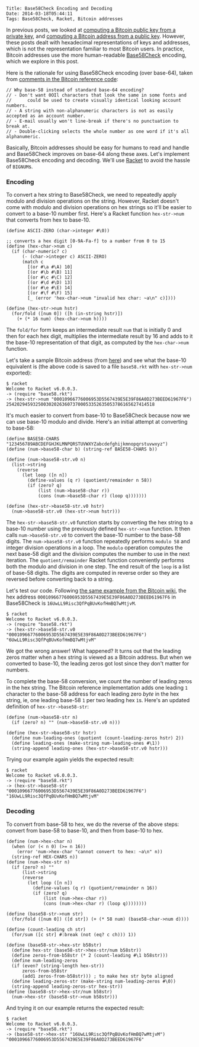    Title: Base58Check Encoding and Decoding
    Date: 2014-03-18T05:44:11
    Tags: Base58Check, Racket, Bitcoin addresses

In previous posts, we looked at
[computing a Bitcoin public key from a private key][LiT:pubfrompriv],
and [computing a Bitcoin address from a public key][LiT:ffi]. However,
these posts dealt with hexadecimal representations of keys and
addresses, which is not the representation familiar to most Bitcoin
users. In practice, Bitcoin addresses use the more human-readable
[Base58Check][bwiki:b58] encoding, which we explore in this post.

[LiT:pubfrompriv]: http://www.lostintransaction.com/blog/2014/03/14/deriving-a-bitcoin-public-key-from-a-private-key/ "Deriving a Bitcoin Public Key From a Private Key"
[LiT:ffi]: http://www.lostintransaction.com/blog/2014/03/15/adding-openssl-bindings-to-racket-via-its-ffi/ "Adding OpenSSL bindings to Racket via its FFI"
[bwiki:b58]: https://en.bitcoin.it/wiki/Base58Check_encoding "Base58Check encoding"

<!-- more -->

Here is the rationale for using Base58Check encoding (over base-64),
taken from [comments in the Bitcoin reference code][bitcoinsrc]:

    // Why base-58 instead of standard base-64 encoding?
    // - Don't want 0OIl characters that look the same in some fonts and
    //      could be used to create visually identical looking account numbers.
    // - A string with non-alphanumeric characters is not as easily accepted as an account number.
    // - E-mail usually won't line-break if there's no punctuation to break at.
    // - Double-clicking selects the whole number as one word if it's all alphanumeric.

[bitcoinsrc]: https://github.com/bitcoin/bitcoin/blob/f76c122e2eac8ef66f69d142231bd33c88a24c50/src/base58.h#L7-L12 "src/base58.h"

Basically, Bitcoin addresses should be easy for humans to read and
handle and Base58Check improves on base-64 along these axes. Let's
implement Base58Check encoding and decoding. We'll use
[Racket](http://racket-lang.org) to avoid the hassle of `BIGNUM`s.

### Encoding ###

To convert a hex string to Base58Check, we need to repeatedly apply
modulo and division operations on the string. However, Racket doesn't
come with modulo and division operations on hex strings so it'll be
easier to convert to a base-10 number first. Here's a Racket function
`hex-str->num` that converts from hex to base-10.

```racket
(define ASCII-ZERO (char->integer #\0))

;; converts a hex digit [0-9A-Fa-f] to a number from 0 to 15
(define (hex-char->num c)
  (if (char-numeric? c)
      (- (char->integer c) ASCII-ZERO)
	  (match c
	    [(or #\a #\A) 10]
		[(or #\b #\B) 11]
		[(or #\c #\C) 12]
		[(or #\d #\D) 13]
		[(or #\e #\E) 14]
		[(or #\f #\F) 15]
		[_ (error 'hex-char->num "invalid hex char: ~a\n" c)])))
		
(define (hex-str->num hstr)
  (for/fold ([num 0]) ([h (in-string hstr)])
    (+ (* 16 num) (hex-char->num h))))		
```

The `fold/for` form keeps an intermediate result `num` that is
initially 0 and then for each hex digit, multiplies the intermediate
result by 16 and adds to it the base-10 representation of that
digit, as computed by the `hex-char->num` function.

Let's take a sample Bitcoin address (from [here][bwiki:addr]) and see
what the base-10 equivalent is (the above code is saved to a file
`base58.rkt` with `hex-str->num` exported):

[bwiki:addr]: https://en.bitcoin.it/wiki/Technical_background_of_version_1_Bitcoin_addresses "Technical background of version 1 Bitcoin addresses"

    $ racket
    Welcome to Racket v6.0.0.3.
    -> (require "base58.rkt")
    -> (hex-str->num "00010966776006953D5567439E5E39F86A0D273BEED61967F6")
    25420294593250030202636073700053352635053786165627414518

It's much easier to convert from base-10 to Base58Check because now we
can use base-10 modulo and divide. Here's an initial attempt at
converting to base-58:

```racket
(define BASE58-CHARS "123456789ABCDEFGHJKLMNPQRSTUVWXYZabcdefghijkmnopqrstuvwxyz")
(define (num->base58-char b) (string-ref BASE58-CHARS b))
  
(define (num->base58-str.v0 n)
  (list->string
    (reverse
	  (let loop ([n n])
	    (define-values (q r) (quotient/remainder n 58))
		(if (zero? q)
            (list (num->base58-char r))
			(cons (num->base58-char r) (loop q)))))))

(define (hex-str->base58-str.v0 hstr) 
  (num->base58-str.v0 (hex-str->num hstr)))
```

The `hex-str->base58-str.v0` function starts by converting the hex
string to a base-10 number using the previously defined `hex-str->num`
function. It then calls `num->base58-str.v0` to convert the base-10
number to the base-58 digits. The `num->base58-str.v0` function
repeatedly performs `modulo 58` and integer division operations in a
loop. The `modulo` operation computes the next base-58 digit and the
division computes the number to use in the next iteration. The
`quotient/remainder` Racket function conveniently performs both the
modulo and division in one step. The end result of the `loop` is a
list of base-58 digits. The digits are computed in reverse order so
they are reversed before converting back to a string.

Let's test our code. Following
[the same example from the Bitcoin wiki][bwiki:addr], the hex address
`00010966776006953D5567439E5E39F86A0D273BEED61967F6` in Base58Check is
`16UwLL9Risc3QfPqBUvKofHmBQ7wMtjvM`.

    $ racket
	Welcome to Racket v6.0.0.3.
	-> (require "base58.rkt")
	-> (hex-str->base58-str.v0 "00010966776006953D5567439E5E39F86A0D273BEED61967F6")
	"6UwLL9Risc3QfPqBUvKofHmBQ7wMtjvM"

We got the wrong answer! What happened? It turns out that the leading
zeros matter when a hex string is viewed as a Bitcoin address. But
when we converted to base-10, the leading zeros got lost since they
don't matter for numbers.

To complete the base-58 conversion, we count the number of leading
zeros in the hex string. The Bitcoin reference implementation adds one
leading `1` character to the base-58 address for each leading zero
*byte* in the hex string, ie, one leading base-58 `1` per two leading
hex `1`s. Here's an updated definition of `hex-str->base58-str`:

```racket
(define (num->base58-str n)
  (if (zero? n) "" (num->base58-str.v0 n)))
																			 
(define (hex-str->base58-str hstr)
  (define num-leading-ones (quotient (count-leading-zeros hstr) 2))
  (define leading-ones (make-string num-leading-ones #\1))
  (string-append leading-ones (hex-str->base58-str.v0 hstr)))
```  

Trying our example again yields the expected result:

    $ racket
	Welcome to Racket v6.0.0.3.
	-> (require "base58.rkt")
	-> (hex-str->base58-str "00010966776006953D5567439E5E39F86A0D273BEED61967F6")
	"16UwLL9Risc3QfPqBUvKofHmBQ7wMtjvM"

### Decoding ###

To convert from base-58 to hex, we do the reverse of the above steps:
convert from base-58 to base-10, and then from base-10 to hex.

```racket
(define (num->hex-char n)
  (when (or (< n 0) (>= n 16))
    (error 'num->hex-char "cannot convert to hex: ~a\n" n))
  (string-ref HEX-CHARS n))
(define (num->hex-str n)
  (if (zero? n) "" 
      (list->string
	  (reverse
	    (let loop ([n n])
		  (define-values (q r) (quotient/remainder n 16))
		  (if (zero? q)
              (list (num->hex-char r))
			  (cons (num->hex-char r) (loop q))))))))
																			 
(define (base58-str->num str)
  (for/fold ([num 0]) ([d str]) (+ (* 58 num) (base58-char->num d))))
								
(define (count-leading ch str)
  (for/sum ([c str] #:break (not (eq? c ch))) 1))
  
(define (base58-str->hex-str b58str)
  (define hex-str (base58-str->hex-str/num b58str))
  (define zeros-from-b58str (* 2 (count-leading #\1 b58str)))
  (define num-leading-zeros
  (if (even? (string-length hex-str))
      zeros-from-b58str
	  (add1 zeros-from-b58str))) ; to make hex str byte aligned
  (define leading-zeros-str (make-string num-leading-zeros #\0))
  (string-append leading-zeros-str hex-str))
(define (base58-str->hex-str/num b58str)
  (num->hex-str (base58-str->num b58str)))
```

And trying it on our example returns the expected result:

    $ racket
    Welcome to Racket v6.0.0.3.
    -> (require "base58.rkt")
    -> (base58-str->hex-str "16UwLL9Risc3QfPqBUvKofHmBQ7wMtjvM")
    "00010966776006953D5567439E5E39F86A0D273BEED61967F6"
   
<!--TODO:
1. hex string must be byte-aligned (ie even number of digits)-->
